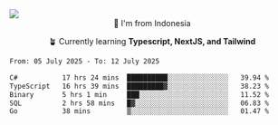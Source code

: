 
<img align = "center" src="https://readme-typing-svg.herokuapp.com?font=Fira+Code&size=25&pause=1000&color=00F713&center=true&vCenter=true&random=false&width=850&height=70&lines=Hi+There+%F0%9F%91%8B%2C+Im+Julian+Caesar;"/>
<br>

<div align = "center">
  📌 I'm from Indonesia
  
  🪴 Currently learning **Typescript, NextJS, and Tailwind**
</div>

<!--START_SECTION:waka-->

```txt
From: 05 July 2025 - To: 12 July 2025

C#           17 hrs 24 mins  ██████████░░░░░░░░░░░░░░░   39.94 %
TypeScript   16 hrs 39 mins  █████████▓░░░░░░░░░░░░░░░   38.23 %
Binary       5 hrs 1 min     ███░░░░░░░░░░░░░░░░░░░░░░   11.52 %
SQL          2 hrs 58 mins   █▓░░░░░░░░░░░░░░░░░░░░░░░   06.83 %
Go           38 mins         ▒░░░░░░░░░░░░░░░░░░░░░░░░   01.47 %
```

<!--END_SECTION:waka-->
